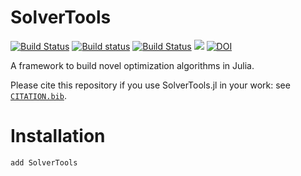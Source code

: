 # SolverTools

[![Build Status](https://travis-ci.org/JuliaSmoothOptimizers/SolverTools.jl.svg?branch=master)](https://travis-ci.org/JuliaSmoothOptimizers/SolverTools.jl)
[![Build status](https://ci.appveyor.com/api/projects/status/hg4vjg3ggbkexp71?svg=true)](https://ci.appveyor.com/project/dpo/solvertools-jl)
[![Build Status](https://api.cirrus-ci.com/github/JuliaSmoothOptimizers/Krylov.jl.svg)](https://cirrus-ci.com/github/JuliaSmoothOptimizers/Krylov.jl)
[![](https://img.shields.io/badge/docs-stable/3f51b5.svg)](https://JuliaSmoothOptimizers.github.io/SolverTools.jl/stable)
[![DOI](https://zenodo.org/badge/54757404.svg)](https://zenodo.org/badge/latestdoi/54757404)

A framework to build novel optimization algorithms in Julia.

Please cite this repository if you use SolverTools.jl in your work: see [`CITATION.bib`](https://github.com/JuliaSmoothOptimizers/SolverTools.jl/blob/master/CITATION.bib).

# Installation

```
add SolverTools
```
